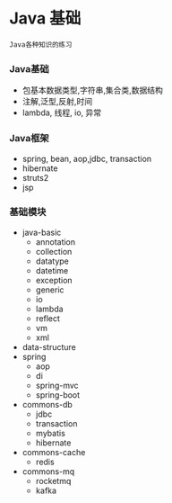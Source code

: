 #  Java 基础

```
Java各种知识的练习
```

### Java基础
- 包基本数据类型,字符串,集合类,数据结构
- 注解,泛型,反射,时间
- lambda, 线程, io, 异常

### Java框架
- spring, bean, aop,jdbc, transaction
- hibernate 
- struts2
- jsp

### 基础模块
- java-basic
  - annotation
  - collection
  - datatype
  - datetime
  - exception
  - generic
  - io
  - lambda
  - reflect
  - vm
  - xml
- data-structure
- spring
  - aop
  - di
  - spring-mvc
  - spring-boot
- commons-db
  - jdbc
  - transaction
  - mybatis
  - hibernate
- commons-cache
  - redis
- commons-mq
  - rocketmq
  - kafka
